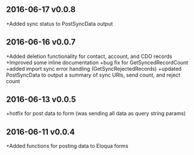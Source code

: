 ## 2016-06-17 v0.0.8
+Added sync status to PostSyncData output

## 2016-06-16 v0.0.7
+Added deletion functionality for contact, account, and CDO records
+Improved some inline documentation
+bug fix for GetSyncedRecordCount
+added import sync error handling (GetSyncRejectedRecords)
+updated PostSyncData to output a summary of sync URIs, send count, and reject count

## 2016-06-13 v0.0.5
+hotfix for post data to form (was sending all data as query string params)

## 2016-06-11 v0.0.4
+Added functions for posting data to Eloqua forms
